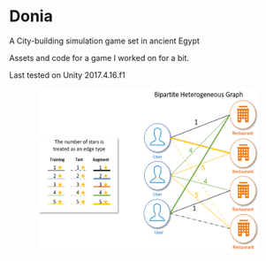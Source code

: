 # Donia

A City-building simulation game set in ancient Egypt

Assets and code for a game I worked on for a bit.

Last tested on Unity 2017.4.16.f1 


<p align="center">
  <img width="400" height="300" src="https://github.com/MarounHaddad/Restaurant-recommendation-with-augmented-relational-graph-neural-networks/blob/main/images/bipartite%20heterogenous%20graph.png">
</p>
